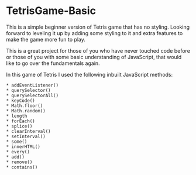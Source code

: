 # TetrisGame-Basic
This is a simple beginner version of Tetris game that has no styling. Looking forward to leveling it up by adding some styling to it and extra features to make the game more fun to play.

This is a great project for those of you who have never touched code before or those of you with some basic understanding of JavaScript, that would like to go over the fundamentals again.


In this game of Tetris I used the following inbuilt JavaScript methods:

	* addEventListener()
	* querySelector()
	* querySelectorAll()
	* keyCode()
	* Math.floor()
	* Math.random()
	* length
	* forEach()
	* splice()
	* clearInterval()
	* setInterval()
	* some()
	* innerHTML()
	* every()
	* add()
	* remove()
	* contains()
